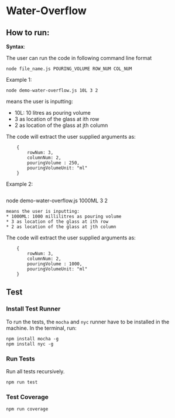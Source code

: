 # Water-Overflow
## How to run:

**Syntax**:

The user can run the code in following command line format
```
node file_name.js POURING_VOLUME ROW_NUM COL_NUM
```

Example 1:

```
node demo-water-overflow.js 10L 3 2
```
means the user is inputting:
* 10L: 10 litres as pouring volume 
* 3 as location of the glass at ith row 
* 2 as location of the glass at jth column

The code will extract the user supplied arguments as:
```
    {
        rowNum: 3,
        columnNum: 2,
        pouringVolume : 250,
        pouringVolumeUnit: "ml"
    }
```

Example 2:

```
```
node demo-water-overflow.js 1000ML 3 2
```
means the user is inputting:
* 1000ML: 1000 millilitres as pouring volume 
* 3 as location of the glass at ith row 
* 2 as location of the glass at jth column
```

The code will extract the user supplied arguments as:
```
    {
        rowNum: 3,
        columnNum: 2,
        pouringVolume : 1000,
        pouringVolumeUnit: "ml"
    }
```
## Test
### Install Test Runner
To run the tests, the `mocha` and `nyc` runner have to be installed in the machine. In the terminal, run:

```
npm install mocha -g
npm install nyc -g
```

### Run Tests
Run all tests recursively.
```
npm run test
```

### Test Coverage
```
npm run coverage
```
